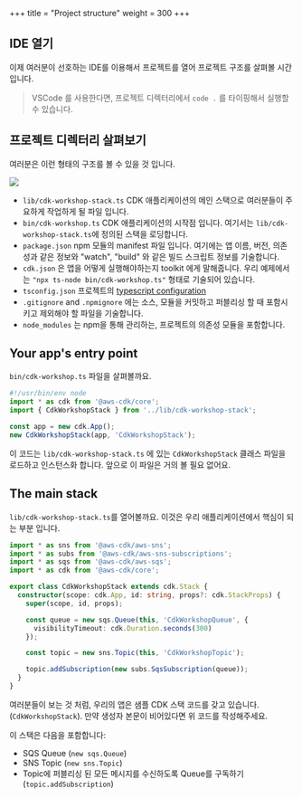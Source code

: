 +++
title = "Project structure"
weight = 300
+++

## IDE 열기

이제 여러분이 선호하는 IDE를 이용해서 프로젝트를 열어 프로젝트 구조를 살펴볼 시간 입니다.

> VSCode 를 사용한다면, 프로젝트 디렉터리에서 `code .` 를 타이핑해서 실행할 수 있습니다.

## 프로젝트 디렉터리 살펴보기

여러분은 이런 형태의 구조를 볼 수 있을 것 입니다.

![](./structure.png)

* `lib/cdk-workshop-stack.ts` CDK 애플리케이션의 메인 스택으로 여러분들이 주요하게 작업하게 될 파일 입니다.
* `bin/cdk-workshop.ts` CDK 애플리케이션의 시작점 입니다. 여기서는 `lib/cdk-workshop-stack.ts`에 정의된 스택을 로딩합니다.
* `package.json` npm 모듈의 manifest 파일 입니다. 여기에는 앱 이름, 버전, 의존성과 같은 정보와 "watch", "build" 와 같은 빌드 스크립트 정보를 기술합니다.
* `cdk.json` 은 앱을 어떻게 실행해야하는지 toolkit 에게 말해줍니다. 우리 예제에서는 `"npx ts-node bin/cdk-workshop.ts"` 형태로 기술되어 있습니다.
* `tsconfig.json` 프로젝트의 [typescript configuration](https://www.typescriptlang.org/docs/handbook/tsconfig-json.html)
* `.gitignore` and `.npmignore` 에는 소스, 모듈을 커밋하고 퍼블리싱 할 때 포함시키고 제외해야 할 파일을 기술합니다.  
* `node_modules` 는 npm을 통해 관리하는, 프로젝트의 의존성 모듈을 포함합니다.

## Your app's entry point

`bin/cdk-workshop.ts` 파일을 살펴볼까요.

```js
#!/usr/bin/env node
import * as cdk from '@aws-cdk/core';
import { CdkWorkshopStack } from '../lib/cdk-workshop-stack';

const app = new cdk.App();
new CdkWorkshopStack(app, 'CdkWorkshopStack');
```

이 코드는 `lib/cdk-workshop-stack.ts` 에 있는 `CdkWorkshopStack` 클래스 파일을 로드하고 인스턴스화 합니다. 앞으로 이 파일은 거의 볼 필요 없어요.

## The main stack

`lib/cdk-workshop-stack.ts`를 열어볼까요. 이것은 우리 애플리케이션에서 핵심이 되는 부분 입니다.

```ts
import * as sns from '@aws-cdk/aws-sns';
import * as subs from '@aws-cdk/aws-sns-subscriptions';
import * as sqs from '@aws-cdk/aws-sqs';
import * as cdk from '@aws-cdk/core';

export class CdkWorkshopStack extends cdk.Stack {
  constructor(scope: cdk.App, id: string, props?: cdk.StackProps) {
    super(scope, id, props);

    const queue = new sqs.Queue(this, 'CdkWorkshopQueue', {
      visibilityTimeout: cdk.Duration.seconds(300)
    });

    const topic = new sns.Topic(this, 'CdkWorkshopTopic');

    topic.addSubscription(new subs.SqsSubscription(queue));
  }
}
```

여러분들이 보는 것 처럼, 우리의 앱은 샘플 CDK 스택 코드를 갖고 있습니다. (`CdkWorkshopStack`). 만약 생성자 본문이 비어있다면 위 코드를 작성해주세요.

이 스택은 다음을 포함합니다:

- SQS Queue (`new sqs.Queue`)
- SNS Topic (`new sns.Topic`)
- Topic에 퍼블리싱 된 모든 메시지를 수신하도록 Queue를 구독하기 (`topic.addSubscription`)

